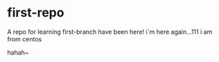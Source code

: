 # first-repo
A repo for learning
first-branch have been here!
i`m here again...111
i am from centos

hahah~
